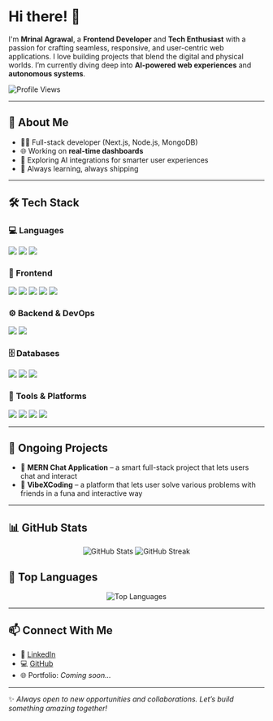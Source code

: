 # Hi there! 👋

I'm **Mrinal Agrawal**, a **Frontend Developer** and **Tech Enthusiast** with a passion for crafting seamless, responsive, and user-centric web applications. I love building projects that blend the digital and physical worlds. I’m currently diving deep into **AI-powered web experiences** and **autonomous systems**.

![Profile Views](https://komarev.com/ghpvc/?username=Mrinal-Agrawal21&label=Profile%20Views&color=blue&style=for-the-badge)

---

## 🚀 About Me

- 🧑‍💻 Full-stack developer (Next.js, Node.js, MongoDB)
- 🌐 Working on **real-time dashboards**
- 🤖 Exploring AI integrations for smarter user experiences
- 🧠 Always learning, always shipping

---

## 🛠️ Tech Stack

### 💻 Languages  
<p>
  <img src="https://img.shields.io/badge/JavaScript-323330?style=for-the-badge&logo=javascript&logoColor=F7DF1E" />
  <img src="https://img.shields.io/badge/TypeScript-3178C6?style=for-the-badge&logo=typescript&logoColor=white" />
  <img src="https://img.shields.io/badge/Python-3776AB?style=for-the-badge&logo=python&logoColor=white" />
</p>

### 🎨 Frontend  
<p>
  <img src="https://img.shields.io/badge/HTML5-E34F26?style=for-the-badge&logo=html5&logoColor=white" />
  <img src="https://img.shields.io/badge/CSS3-1572B6?style=for-the-badge&logo=css3&logoColor=white" />
  <img src="https://img.shields.io/badge/React-20232A?style=for-the-badge&logo=react&logoColor=61DAFB" />
  <img src="https://img.shields.io/badge/Next.js-000000?style=for-the-badge&logo=nextdotjs&logoColor=white" />
  <img src="https://img.shields.io/badge/TailwindCSS-06B6D4?style=for-the-badge&logo=tailwindcss&logoColor=white" />
</p>

### ⚙️ Backend & DevOps  
<p>
  <img src="https://img.shields.io/badge/Node.js-339933?style=for-the-badge&logo=nodedotjs&logoColor=white" />
  <img src="https://img.shields.io/badge/Express.js-000000?style=for-the-badge&logo=express&logoColor=white" />
</p>

### 🗄️ Databases  
<p>
  <img src="https://img.shields.io/badge/MongoDB-4EA94B?style=for-the-badge&logo=mongodb&logoColor=white" />
  <img src="https://img.shields.io/badge/MySQL-4479A1?style=for-the-badge&logo=mysql&logoColor=white" />
  <img src="https://img.shields.io/badge/PostgreSQL-336791?style=for-the-badge&logo=postgresql&logoColor=white" />
</p>

### 🔧 Tools & Platforms  
<p>
  <img src="https://img.shields.io/badge/Git-F05032?style=for-the-badge&logo=git&logoColor=white" />
  <img src="https://img.shields.io/badge/GitHub-181717?style=for-the-badge&logo=github&logoColor=white" />
  <img src="https://img.shields.io/badge/Vercel-000000?style=for-the-badge&logo=vercel&logoColor=white" />
  <img src="https://img.shields.io/badge/VS%20Code-0078D4?style=for-the-badge&logo=visualstudiocode&logoColor=white" />
</p>

---

## 💼 Ongoing Projects

- 🚀 **MERN Chat Application** – a smart full-stack project that lets users chat and interact
- 🧳 **VibeXCoding** – a platform that lets user solve various problems with friends in a funa and interactive way

---

## 📊 GitHub Stats  
<p align="center">
  <img src="https://github-readme-stats.vercel.app/api?username=Mrinal-Agrawal21&show_icons=true&theme=radical" alt="GitHub Stats" />
  <img src="https://github-readme-streak-stats.herokuapp.com/?user=Mrinal-Agrawal21&theme=radical" alt="GitHub Streak" />
</p>

## 📌 Top Languages  
<p align="center">
  <img src="https://github-readme-stats.vercel.app/api/top-langs/?username=Mrinal-Agrawal21&layout=compact&theme=radical" alt="Top Languages" />
</p>

---

## 📫 Connect With Me

- 💼 [LinkedIn](https://www.linkedin.com/in/itsmrinalagrawal/)
- 💻 [GitHub](https://github.com/Mrinal-Agrawal21)
- 🌐 Portfolio: *Coming soon...*

---

✨ *Always open to new opportunities and collaborations. Let’s build something amazing together!*
